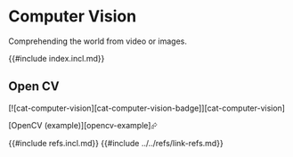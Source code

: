# Computer Vision

Comprehending the world from video or images.

{{#include index.incl.md}}

## Open CV

[![cat-computer-vision][cat-computer-vision-badge]][cat-computer-vision]

[OpenCV (example)][opencv-example]⮳

{{#include refs.incl.md}}
{{#include ../../refs/link-refs.md}}
